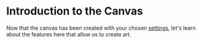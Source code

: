 # Introduction to the Canvas
Now that the canvas has been created with your chosen [settings](settings.md), let's learn about the features here that allow us to create art.
